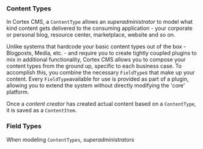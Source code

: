 ### Content Types

In Cortex CMS, a `ContentType` allows an _superadministrator_ to model what kind content gets delivered to the consuming application - your corporate or personal blog, resource center, marketplace, website and so on.

Unlike systems that hardcode your basic content types out of the box - Blogposts, Media, etc. - and require you to create tightly coupled plugins to mix in additional functionality, Cortex CMS allows you to compose your content types from the ground up, specific to each business case. To accomplish this, you combine the necessary `FieldType`s that make up your content. Every `FieldType`available for use is provided as part of a plugin, allowing you to extend the system without directly modifying the 'core' platform.

Once a _content creator_ has created actual content based on a `ContentType`, it is saved as a `ContentItem`.

### Field Types

When modeling `ContentTypes`, _superadministrators_

